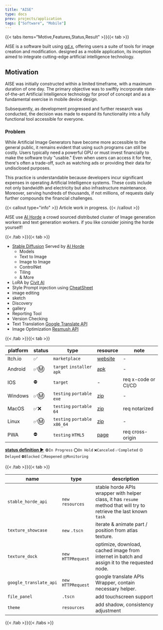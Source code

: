 ```yaml
---
title: "AISE"
type: docs
prev: projects/application
tags: ["Software", "Mobile"]
---
```


{{< tabs items="Motive,Features,Status,Result" >}}{{< tab >}}

AISE is a software built using [gd.x](https://github.com/naiiveprojects/gd.x/), offering users a suite of tools for image creation and modification. designed as a mobile application, its inception aimed to integrate cutting-edge artificial intelligence technology.

## Motivation

AISE was initially constructed within a limited timeframe, with a maximum duration of one day. The primary objective was to swiftly incorporate state-of-the-art Artificial Intelligence technology for proof of concept and as a fundamental exercise in mobile device design.

Subsequently, as development progressed and further research was conducted, the decision was made to expand its functionality into a fully functional tool accessible for everyone.

### Problem

While Artificial Image Generators have become more accessible to the general public, it remains evident that using such programs can still be costly. Users typically need a powerful GPU or must invest financially to make the software truly "usable." Even when users can access it for free, there's often a trade-off, such as watching ads or providing their data for undisclosed purposes.

This practice is understandable because developers incur significant expenses in operating Artificial Intelligence systems. These costs include not only bandwidth and electricity but also infrastructure maintenance. Moreover, serving hundreds of thousands, if not millions, of requests daily further compounds the financial challenges.

{{< callout type="info" >}}
  Article work in progress.
{{< /callout >}}

AISE use [AI Horde](https://stablehorde.net/) a crowd sourced distributed cluster of Image generation workers and text generation workers. if you like consider joining the horde yourself!

{{< /tab >}}{{< tab >}}

- [Stable Diffusion](https://github.com/Stability-AI/StableDiffusion) Served by [AI Horde](https://stablehorde.net/)
  - Models
  - Text to Image
  - Image to Image
  - ControlNet
  - Tiling
  - & More
- LoRA by [Civit AI](https://civitai.com/)
- Style Prompt injection using [CheatSheet](https://github.com/SupaGruen/StableDiffusion-CheatSheet/tree/main/src)
- image editing
- sketch
- Discovery
- gallery
- Reporting Tool
- Version Checking
- Text Translation [Google Translate API](https://cloud.google.com/translate/docs/reference/rest/)
- Image Optimization [Resmush API](https://resmush.it/)

{{< /tab >}}{{< tab >}}

| platform | status | type | resource | note |
|----------|--------|------|-----|------|
| Itch.io | ✅ | `marketplace` | [website](https://naiive.itch.io/aise) | - |
| Android | ✅Ⓜ️ | `target` `installer` `apk` | [apk](https://github.com/naiiveprojects/res/blob/main/AISE/AISE_prod_android.apk) | - |
| IOS | ⛔ | `target` | - |  req x-code or CI/CD |
| Windows | ✅Ⓜ️ | `testing` `portable` `exe` | [zip](https://github.com/naiiveprojects/res/blob/main/AISE/AISE_prod_windows.zip) | - |
| MacOS | ✅❌ | `testing` `portable` `64` | [zip](https://github.com/naiiveprojects/res/blob/main/AISE/AISE_prod_mac.zip) | req notarized |
| Linux | ✅Ⓜ️ | `testing` `portable` `x86_64` | [zip](https://github.com/naiiveprojects/res/blob/main/AISE/AISE_prod_linux.zip) | - |
| PWA | ⛔ | `testing` `HTML5` | [page](https://naiiveprojects.github.io/PWA.AISE/) | req cross-origin |

[**status definition ▶️**](../../../information/documentation/project_status/) `🟢In Progress` `⭕On Hold` `❌Canceled` `✅Completed` `🟡Delayed` `⛔Blocked` `⚪Reopened` `Ⓜ️Monitoring`

{{< /tab >}}{{< tab >}}

| name | type | description |
|------|------|-------------|
| `stable_horde_api` | `new` `resources` | stable horde APIs wrapper with helper class, it has `resume` method that will try to retrieve the last known `task` |
| `texture_showcase` | `new` `.tscn` | iterate & animate part / position from atlas texture. |
| `texture_dock` | `new` `HTTPRequest` | optimize, download, cached image from internet in batch and assign it to the requested node. |
| `google_translate_api` | `new` `HTTPRequest` | google translate APIs Wrapper, contain necessary helper. |
| `file_panel` | `.tscn` | add touchscreen support |
| `theme` | `resources` | add shadow, consistency adjustment |

{{< /tab >}}{{< /tabs >}}
